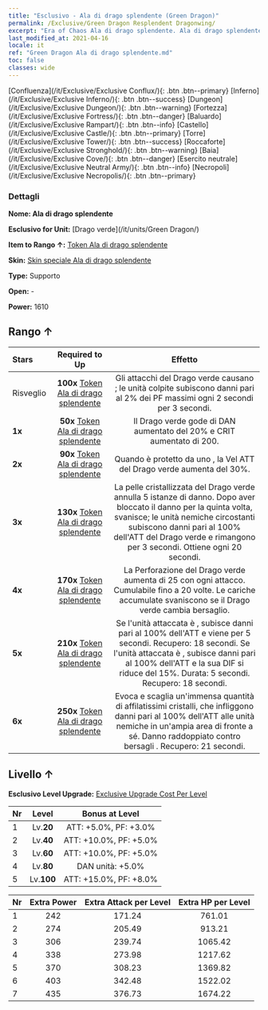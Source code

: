 ```yaml
---
title: "Esclusivo - Ala di drago splendente (Green Dragon)"
permalink: /Exclusive/Green Dragon Resplendent Dragonwing/
excerpt: "Era of Chaos Ala di drago splendente. Ala di drago splendente. Era of Chaos Esclusivo Ala di drago splendente. Drago verde Esclusivo."
last_modified_at: 2021-04-16
locale: it
ref: "Green Dragon Ala di drago splendente.md"
toc: false
classes: wide
---
```

 [Confluenza](/it/Exclusive/Exclusive Conflux/){: .btn .btn--primary} [Inferno](/it/Exclusive/Exclusive Inferno/){: .btn .btn--success} [Dungeon](/it/Exclusive/Exclusive Dungeon/){: .btn .btn--warning} [Fortezza](/it/Exclusive/Exclusive Fortress/){: .btn .btn--danger} [Baluardo](/it/Exclusive/Exclusive Rampart/){: .btn .btn--info} [Castello](/it/Exclusive/Exclusive Castle/){: .btn .btn--primary} [Torre](/it/Exclusive/Exclusive Tower/){: .btn .btn--success} [Roccaforte](/it/Exclusive/Exclusive Stronghold/){: .btn .btn--warning} [Baia](/it/Exclusive/Exclusive Cove/){: .btn .btn--danger} [Esercito neutrale](/it/Exclusive/Exclusive Neutral Army/){: .btn .btn--info} [Necropoli](/it/Exclusive/Exclusive Necropolis/){: .btn .btn--primary} 

### Dettagli
 **Nome: Ala di drago splendente** 

 **Esclusivo for Unit:** [Drago verde](/it/units/Green Dragon/) 

 **Item to Rango ↑:** [Token Ala di drago splendente](/it/Items/con_976/)

 **Skin:** [Skin speciale Ala di drago splendente](/it/Items/con_644/)

 **Type:** Supporto

 **Open:** -

 **Power:** 1610

## Rango ↑

  |     Stars    |  Required to Up | Effetto |
  |:-------------|:---------------:|:---------------:|
  |  Risveglio  | **100x** [Token Ala di drago splendente](/it/Items/con_976/) | Gli attacchi del Drago verde causano <Sanguinamento>; le unità colpite subiscono danni pari al 2% dei PF massimi ogni 2 secondi per 3 secondi. |
  | **1x** <i class="fas fa-star"/> | **50x** [Token Ala di drago splendente](/it/Items/con_976/) | Il Drago verde gode di DAN aumentato del 20% e CRIT aumentato di 200. |
  | **2x** <i class="fas fa-star"/> | **90x** [Token Ala di drago splendente](/it/Items/con_976/) | Quando è protetto da uno <scudo>, la Vel ATT del Drago verde aumenta del 30%. |
  | **3x** <i class="fas fa-star"/> | **130x** [Token Ala di drago splendente](/it/Items/con_976/) | <Protezione cristallina> La pelle cristallizzata del Drago verde annulla 5 istanze di danno. Dopo aver bloccato il danno per la quinta volta, <Protezione cristallina> svanisce; le unità nemiche circostanti subiscono danni pari al 100% dell'ATT del Drago verde e rimangono <cristallizzate> per 3 secondi. Ottiene <Protezione cristallina> ogni 20 secondi. |
  | **4x** <i class="fas fa-star"/> | **170x** [Token Ala di drago splendente](/it/Items/con_976/) | La Perforazione del Drago verde aumenta di 25 con ogni attacco. Cumulabile fino a 20 volte. Le cariche accumulate svaniscono se il Drago verde cambia bersaglio. |
  | **5x** <i class="fas fa-star"/> | **210x** [Token Ala di drago splendente](/it/Items/con_976/) | <Inarrestabile> Se l'unità attaccata è <rallentata>, subisce danni pari al 100% dell'ATT e viene <accecata> per 5 secondi. Recupero: 18 secondi. Se l'unità attaccata è <ostacolata>, subisce danni pari al 100% dell'ATT e la sua DIF si riduce del 15%. Durata: 5 secondi. Recupero: 18 secondi. |
  | **6x** <i class="fas fa-star"/> | **250x** [Token Ala di drago splendente](/it/Items/con_976/) | <Spine di diamante> Evoca e scaglia un'immensa quantità di affilatissimi cristalli, che infliggono danni pari al 100% dell'ATT alle unità nemiche in un'ampia area di fronte a sé. Danno raddoppiato contro bersagli <accecati>. Recupero: 21 secondi. |


## Livello ↑
 **Esclusivo Level Upgrade:** [Exclusive Upgrade Cost Per Level](/Exclusive/ExclusiveUpgradeCostPerLevel/)

  |  Nr  |   Level  | Bonus at Level |
  |:-----|:--------:|:--------------:|
  | 1 | Lv.**20** | ATT: +5.0%, PF: +3.0% |
  | 2 | Lv.**40** | ATT: +10.0%, PF: +5.0% |
  | 3 | Lv.**60** | ATT: +10.0%, PF: +5.0% |
  | 4 | Lv.**80** | DAN unità: +5.0% |
  | 5 | Lv.**100** | ATT: +15.0%, PF: +8.0% |


  |  Nr  |  Extra Power | Extra Attack per Level | Extra HP per Level |
  |:-----|:--------:|:--------:|:--------:|
  | 1 | 242 | 171.24 | 761.01 |
  | 2 | 274 | 205.49 | 913.21 |
  | 3 | 306 | 239.74 | 1065.42 |
  | 4 | 338 | 273.98 | 1217.62 |
  | 5 | 370 | 308.23 | 1369.82 |
  | 6 | 403 | 342.48 | 1522.02 |
  | 7 | 435 | 376.73 | 1674.22 |


